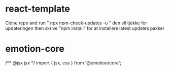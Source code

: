 # react-template

Clone repo and run 
" npx npm-check-updates -u " den vil tjekke for updateringen 
then skrive 
"npm install" for at installere latest updates pakker

# emotion-core
/** @jsx jsx */
import { jsx, css } from '@emotion/core';
